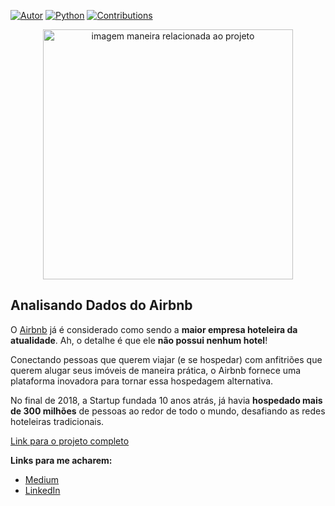 [![Autor](https://img.shields.io/badge/autor-rhfariasn-red.svg)](https://shields.io/)
[![Python](https://img.shields.io/badge/python-3.7+-blue.svg)](https://shields.io/)
[![Contributions](https://img.shields.io/badge/contributions-bem_vindo-green.svg)](https://shields.io/)

<p align="center">
  <img src="https://img.freepik.com/vetores-gratis/dados-informam-o-conceito-de-ilustracao_114360-864.jpg?w=1380&t=st=1669730753~exp=1669731353~hmac=60d4f5473160cdd5855924019a64f8c8360116073f74e0b02f0ecdbc22846971" alt="imagem maneira relacionada ao projeto"height=400px >
</p>

## Analisando Dados do Airbnb

O [Airbnb](https://www.airbnb.com.br/) já é considerado como sendo a **maior empresa hoteleira da atualidade**. Ah, o detalhe é que ele **não possui nenhum hotel**!

Conectando pessoas que querem viajar (e se hospedar) com anfitriões que querem alugar seus imóveis de maneira prática, o Airbnb fornece uma plataforma inovadora para tornar essa hospedagem alternativa.

No final de 2018, a Startup fundada 10 anos atrás, já havia **hospedado mais de 300 milhões** de pessoas ao redor de todo o mundo, desafiando as redes hoteleiras tradicionais.

[Link para o projeto completo](https://colab.research.google.com/drive/12J3zWhlGFRz6t3hKqm7fdYTcEuW9iWc5?usp=sharing)

**Links para me acharem:**
* [Medium](https://medium.com/@raffaelhfarias)
* [LinkedIn](https://www.linkedin.com/in/raffael-henrique-59922520a/)
